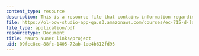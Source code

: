 ```yaml
---
content_type: resource
description: This is a resource file that contains information regarding mauro.
file: https://ol-ocw-studio-app-qa.s3.amazonaws.com/courses/ec-715-d-lab-disseminating-innovations-for-the-common-good-spring-2007/09fcc8cc88fc140572ab1ee4b612fd93_MITEC_715S07_mauro.pdf
file_type: application/pdf
resourcetype: Document
title: Mauro Nunez links/project
uid: 09fcc8cc-88fc-1405-72ab-1ee4b612fd93
---
```

